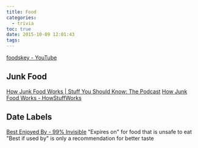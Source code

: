 ```yaml
---
title: Food
categories:
  - trivia
toc: true
date: 2015-10-09 12:01:43
tags:
---
```


[foodskey - YouTube](https://www.youtube.com/channel/UCWUq6teKH18Iwuh41D75sQg)

## Junk Food

[How Junk Food Works | Stuff You Should Know: The Podcast](http://www.stuffyoushouldknow.com/podcasts/how-junk-food-works/)
[How Junk Food Works - HowStuffWorks](http://recipes.howstuffworks.com/junk-food.htm)

## Date Labels

[Best Enjoyed By - 99% Invisible](http://99percentinvisible.org/episode/best-enjoyed-by/)
"Expires on" for food that is unsafe to eat
"Best if used by" is only a recommendation for better taste
